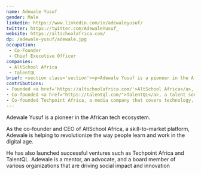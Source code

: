 ```yaml
---
name: Adewale Yusuf
gender: Male
linkedin: https://www.linkedin.com/in/adewaleyusuf/
twitter: https://twitter.com/AdewaleYusuf_
website: https://altschoolafrica.com/
dp: /adewale-yusuf/adewale.jpg
occupation:
 - Co-Founder
 - Chief Executive Officer
companies:
 - AltSchool Africa
 - TalentQL
brief: <section class='section'><p>Adewale Yusuf is a pioneer in the African tech ecosystem.</p><p>As the co-founder and CEO of AltSchool Africa, a skill-to-market platform, Adewale is helping to revolutionize the way people learn and work in the digital age.</p></section>
contributions:
- Founded <a href='https://altschoolafrica.com/'>AltSchool Africa</a>, an innovative education platform that offers personalized learning experiences for over 4,000+ from 17 countries.
- Co-founded <a href="https://talentql.com/">TalentQL</a>, a talent sourcing and management company that connects African talent with global opportunities.
- Co-founded Techpoint Africa, a media company that covers technology, business, and culture in Africa.
---
```


<section class='section'>
<p>Adewale Yusuf is a pioneer in the African tech ecosystem.
</p>
<p>As the co-founder and CEO of AltSchool Africa, a skill-to-market platform, Adewale is helping to revolutionize the way people learn and work in the digital age.</p>
<p>He has also launched successful ventures such as Techpoint Africa and TalentQL. Adewale is a mentor, an advocate, and a board member of various organizations that are driving social impact and innovation</p>
</section>
